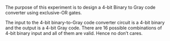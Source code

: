 The purpose of this experiment is to design a 4-bit Binary to Gray code converter using exclusive-OR gates.

The input to the 4-bit binary-to-Gray code converter circuit is a 4-bit binary and the output is a 4-bit Gray code. There are 16 possible combinations of 4-bit binary input and all of them are valid. Hence no don’t cares.

